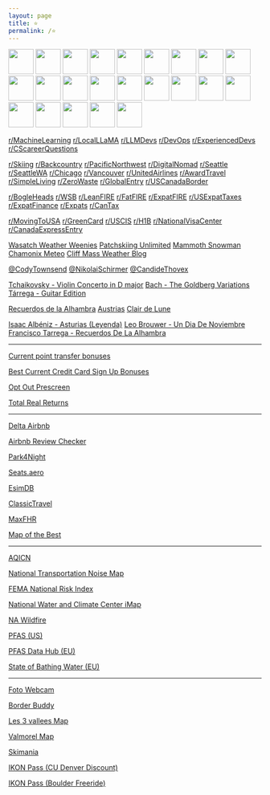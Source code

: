 ```yaml
---
layout: page
title: ⭐
permalink: /⭐
---
```


<a href="https://news.ycombinator.com/"><img src="https://news.ycombinator.com/favicon.ico" width="50" height="50" /></a>
<a href="https://www.memeorandum.com/"><img src="https://www.memeorandum.com/favicon.ico" width="50" height="50" /></a>
<a href="https://newsasfacts.com/"><img src="https://newsasfacts.com/favicon.ico" width="50" height="50" /></a>
<a href="https://www.lemonde.fr/en/"><img src="https://www.lemonde.fr/favicon.ico" width="50" height="50" /></a>
<a href="https://bogleheads.org/"><img src="https://bogleheads.org/favicon.ico" width="50" height="50" /></a>
<a href="https://www.milemoa.com/bbs/"><img src="https://www.milemoa.com/bbs/files/attach/xeicon/favicon.ico" width="50" height="50" /></a>
<a href="https://slickdeals.net/"><img src="https://slickdeals.net/images/slickdeals_icon.svg" width="50" height="50" /></a>
<a href="https://www.dealabs.com/"><img src="https://www.dealabs.com/favicon.ico" width="50" height="50" /></a>
<a href="https://www.francezone.com/"><img src="https://www.google.com/s2/favicons?domain=francezone.com&sz=50" width="50" height="50" /></a>
<a href="https://www.vanchosun.com/"><img src="https://www.google.com/s2/favicons?domain=vanchosun.com&sz=50" width="50" height="50" /></a>
<a href="https://scottaaronson.blog/"><img src="https://www.google.com/s2/favicons?domain=scottaaronson.blog&sz=50" width="50" height="50" /></a>
<a href="https://colah.github.io/"><img src="https://colah.github.io/favicon.ico" width="50" height="50" /></a>
<a href="https://lilianweng.github.io/"><img src="https://lilianweng.github.io/favicon_wine.ico" width="50" height="50" /></a>
<a href="https://transformer-circuits.pub/"><img src="https://transformer-circuits.pub/favicon.ico" width="50" height="50" /></a>
<a href="https://newsletter.languagemodels.co/"><img src="https://newsletter.languagemodels.co/favicon.ico" width="50" height="50" /></a>
<a href="https://fmhy.net/"><img src="https://www.google.com/s2/favicons?domain=fmhy.net&sz=50" width="50" height="50" /></a>
<a href="https://pairdrop.net/"><img src="https://www.google.com/s2/favicons?domain=pairdrop.net&sz=50" width="50" height="50" /></a>
<a href="https://wepowder.com/"><img src="https://wepowder.com/favicon.ico" width="50" height="50" /></a>
<a href="https://firesmoke.ca/forecasts/current/"><img src="https://www.google.com/s2/favicons?domain=firesmoke.ca&sz=50" width="50" height="50" /></a>
<a href="https://www.flightaware.com/live/cancelled/today"><img src="https://www.flightaware.com/images/favicon.ico" width="50" height="50" /></a>
<a href="https://imoova.com/"><img src="https://imoova.com/favicon.ico?favicon.f607a940.ico" width="50" height="50" /></a>
<a href="https://www.movacar.com/"><img src="https://www.movacar.com//assets/images/favicons/favicon-32x32.png" width="50" height="50" /></a>
<a href="https://www.pointhound.com/"><img src="https://www.pointhound.com/favicon.ico" width="50" height="50" /></a>

[r/MachineLearning](https://farside.link/libreddit/r/MachineLearning/)
[r/LocalLLaMA](https://farside.link/libreddit/r/LocalLLaMA/)
[r/LLMDevs](https://farside.link/libreddit/r/LLMDevs/)
[r/DevOps](https://farside.link/libreddit/r/devops/)
[r/ExperiencedDevs](https://farside.link/libreddit/r/ExperiencedDevs/)
[r/CScareerQuestions](https://farside.link/libreddit/r/cscareerquestions)

[r/Skiing](https://farside.link/libreddit/r/skiing)
[r/Backcountry](https://farside.link/libreddit/r/backcountry)
[r/PacificNorthwest](https://farside.link/libreddit/r/PacificNorthwest) 
[r/DigitalNomad](https://farside.link/libreddit/r/digitalnomad/)
[r/Seattle](https://farside.link/libreddit/r/seattle) 
[r/SeattleWA](https://farside.link/libreddit/r/seattlewa) 
[r/Chicago](https://farside.link/libreddit/r/chicago)
[r/Vancouver](https://farside.link/libreddit/r/vancouver)
[r/UnitedAirlines](https://farside.link/libreddit/r/unitedairlines)
[r/AwardTravel](https://farside.link/libreddit/r/awardtravel)
[r/SimpleLiving](https://farside.link/libreddit/r/simpleliving)
[r/ZeroWaste](https://farside.link/libreddit/r/ZeroWaste)
[r/GlobalEntry](https://farside.link/libreddit/r/GlobalEntry)
[r/USCanadaBorder](https://farside.link/libreddit/r/uscanadaborder)

[r/BogleHeads](https://farside.link/libreddit/r/bogleheads)
[r/WSB](https://farside.link/libreddit/r/wallstreetbets)
[r/LeanFIRE](https://farside.link/libreddit/r/leanfire)
[r/FatFIRE](https://farside.link/libreddit/r/fatfire)
[r/ExpatFIRE](https://farside.link/libreddit/r/expatfire)
[r/USExpatTaxes](https://farside.link/libreddit/r/usexpattaxes)
[r/ExpatFinance](https://farside.link/libreddit/r/ExpatFinance)
[r/Expats](https://farside.link/libreddit/r/expats)
[r/CanTax](https://farside.link/libreddit/r/cantax)

[r/MovingToUSA](https://farside.link/libreddit/r/MovingToUSA/)
[r/GreenCard](https://farside.link/libreddit/r/greencard/)
[r/USCIS](https://farside.link/libreddit/r/uscis)
[r/H1B](https://farside.link/libreddit/r/h1b)
[r/NationalVisaCenter](https://farside.link/libreddit/r/NationalVisaCenter)
[r/CanadaExpressEntry](https://farside.link/libreddit/r/canadaexpressentry)

[Wasatch Weather Weenies](https://wasatchweatherweenies.blogspot.com/)
[Patchskiing Unlimited](https://patchskiing.net/)
[Mammoth Snowman](https://www.mammothsnowman.com/)
[Chamonix Meteo](https://chamonix-meteo.com/)
[Cliff Mass Weather Blog](https://cliffmass.blogspot.com/)

[@CodyTownsend](https://www.youtube.com/@CodyTownsend/videos)
[@NikolaiSchirmer](https://www.youtube.com/@Nikolai_Schirmer/videos)
[@CandideThovex](https://www.youtube.com/@CandideThovexChannel/videos)

[Tchaikovsky - Violin Concerto in D major](https://www.youtube.com/watch?v=QCKL95HAdQ8)
[Bach - The Goldberg Variations](https://www.youtube.com/watch?v=Ah392lnFHxM)
[Tárrega - Guitar Edition](https://www.youtube.com/watch?v=weQz5tGEKwE)

[Recuerdos de la Alhambra](https://www.youtube.com/watch?v=fwjX-m4LkYk)
[Austrias](https://www.youtube.com/watch?v=inBKFMB-yPg)
[Clair de Lune](https://www.youtube.com/watch?v=fZrm9h3JRGs)

[Isaac Albéniz - Asturias (Leyenda)](https://www.songsterr.com/a/wsa/isaac-albeniz-asturias-leyenda-tab-s23643)
[Leo Brouwer - Un Dia De Noviembre](https://www.songsterr.com/a/wsa/leo-brouwer-un-dia-de-noviembre-tab-s3376t0)
[Francisco Tarrega - Recuerdos De La Alhambra](https://www.songsterr.com/a/wsa/francisco-tarrega-recuerdos-de-la-alhambra-tab-s20178)

---

[Current point transfer bonuses](https://frequentmiler.com/current-point-transfer-bonuses/)

[Best Current Credit Card Sign Up Bonuses](https://www.doctorofcredit.com/best-current-credit-card-sign-bonuses/#Recent_Changes)

[Opt Out Prescreen](https://www.optoutprescreen.com/)

[Total Real Returns](https://totalrealreturns.com/s/USDOLLAR,BRK-B,VTI,VXUS,SGOV?start=2022-01-01)

---

[Delta Airbnb](https://www.deltaairbnb.com/content/delta-airbnb/en/overview.html)

[Airbnb Review Checker](https://checkout.reviews)

[Park4Night](https://park4night.com/en)

[Seats.aero](https://seats.aero/)

[EsimDB](https://esimdb.com)

[ClassicTravel](https://www.classictravel.com/)

[MaxFHR](https://maxfhr.com/)

[Map of the Best](https://mapofthebest.com/)

---

[AQICN](https://aqicn.org/map/northamerica/)

[National Transportation Noise Map](https://maps.dot.gov/BTS/NationalTransportationNoiseMap/)

[FEMA National Risk Index](https://hazards.fema.gov/nri/map)

[National Water and Climate Center iMap](https://nwcc-apps.sc.egov.usda.gov/imap)

[NA Wildfire](https://lens.pathandfocus.com/?latitude=37.83&longitude=-92.71&zoom=4)

[PFAS (US)](https://www.ewg.org/interactive-maps/pfas_contamination/map/)

[PFAS Data Hub (EU)](https://pdh.cnrs.fr/en/map/)

[State of Bathing Water (EU)](https://discomap.eea.europa.eu/Bathingwater/)

---

[Foto Webcam](https://www.foto-webcam.eu/)

[Border Buddy](https://borderbuddy.com/camera-feed)

[Les 3 vallees Map](https://lumiplay.link/interactive-map/les-3-vallees/en)

[Valmorel Map](https://valmorel.digisnow.app/map/1/en?fullscreen=true)

[Skimania](https://www.skimania.com/)

[IKON Pass (CU Denver Discount)](https://www.ucdenver.edu/wellness/programs/adventure/ikon-pass-discount)

[IKON Pass (Boulder Freeride)](https://www.cuboulderfreeride.org/ikon-pass)

<script>
    document.getElementsByClassName("post-title").item(0).innerText = null;
</script>
